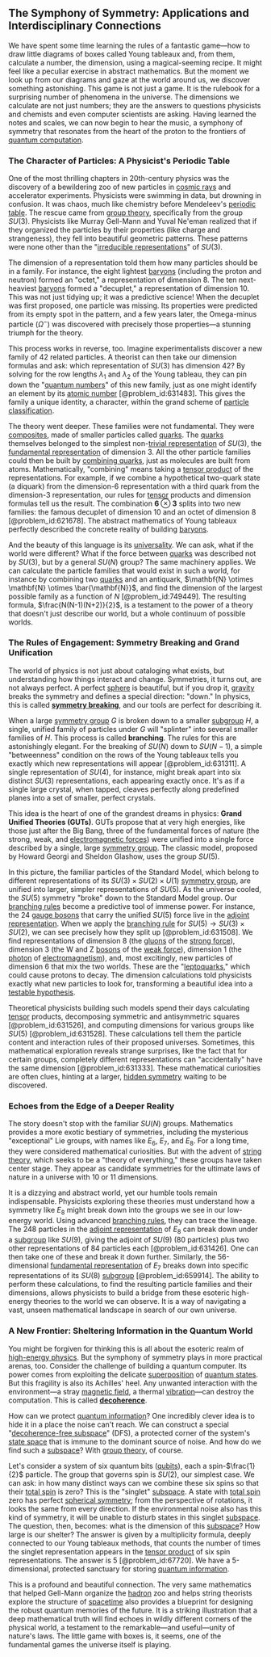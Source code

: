 ## The Symphony of Symmetry: Applications and Interdisciplinary Connections

We have spent some time learning the rules of a fantastic game—how to draw little diagrams of boxes called Young tableaux and, from them, calculate a number, the dimension, using a magical-seeming recipe. It might feel like a peculiar exercise in abstract mathematics. But the moment we look up from our diagrams and gaze at the world around us, we discover something astonishing. This game is not just a game. It is the rulebook for a surprising number of phenomena in the universe. The dimensions we calculate are not just numbers; they are the answers to questions physicists and chemists and even computer scientists are asking. Having learned the notes and scales, we can now begin to hear the music, a symphony of symmetry that resonates from the heart of the proton to the frontiers of [quantum computation](@article_id:142218).

### The Character of Particles: A Physicist's Periodic Table

One of the most thrilling chapters in 20th-century physics was the discovery of a bewildering zoo of new particles in [cosmic rays](@article_id:158047) and accelerator experiments. Physicists were swimming in data, but drowning in confusion. It was chaos, much like chemistry before Mendeleev's [periodic table](@article_id:138975). The rescue came from [group theory](@article_id:139571), specifically from the group $SU(3)$. Physicists like Murray Gell-Mann and Yuval Ne'eman realized that if they organized the particles by their properties (like charge and strangeness), they fell into beautiful geometric patterns. These patterns were none other than the "[irreducible representations](@article_id:137690)" of $SU(3)$.

The dimension of a representation told them how many particles should be in a family. For instance, the eight lightest [baryons](@article_id:193238) (including the proton and neutron) formed an "octet," a representation of dimension 8. The ten next-heaviest [baryons](@article_id:193238) formed a "decuplet," a representation of dimension 10. This was not just tidying up; it was a predictive science! When the decuplet was first proposed, one particle was missing. Its properties were predicted from its empty spot in the pattern, and a few years later, the Omega-minus particle ($\Omega^−$) was discovered with precisely those properties—a stunning triumph for the theory.

This process works in reverse, too. Imagine experimentalists discover a new family of 42 related particles. A theorist can then take our dimension formulas and ask: which representation of $SU(3)$ has dimension 42? By solving for the row lengths $\lambda_1$ and $\lambda_2$ of the Young tableau, they can pin down the "[quantum numbers](@article_id:145064)" of this new family, just as one might identify an element by its [atomic number](@article_id:138906) [@problem_id:631483]. This gives the family a unique identity, a character, within the grand scheme of [particle classification](@article_id:188657).

The theory went deeper. These families were not fundamental. They were [composites](@article_id:150333), made of smaller particles called [quarks](@article_id:152108). The [quarks](@article_id:152108) themselves belonged to the simplest non-[trivial representation](@article_id:140863) of $SU(3)$, the [fundamental representation](@article_id:157184) of dimension 3. All the other particle families could then be built by [combining quarks](@article_id:157293), just as molecules are built from atoms. Mathematically, "combining" means taking a [tensor product](@article_id:140200) of the representations. For example, if we combine a hypothetical two-quark state (a diquark) from the dimension-6 representation with a third quark from the dimension-3 representation, our rules for [tensor](@article_id:160706) products and dimension formulas tell us the result. The combination $\mathbf{6} \otimes \mathbf{3}$ splits into two new families: the famous decuplet of dimension 10 and an octet of dimension 8 [@problem_id:621678]. The abstract mathematics of Young tableaux perfectly described the concrete reality of building [baryons](@article_id:193238).

And the beauty of this language is its [universality](@article_id:139254). We can ask, what if the world were different? What if the force between [quarks](@article_id:152108) was described not by $SU(3)$, but by a general $SU(N)$ group? The same machinery applies. We can calculate the particle families that would exist in such a world, for instance by combining two [quarks](@article_id:152108) and an antiquark, $\mathbf{N} \otimes \mathbf{N} \otimes \bar{\mathbf{N}}$, and find the dimension of the largest possible family as a function of $N$ [@problem_id:749449]. The resulting formula, $\frac{N(N-1)(N+2)}{2}$, is a testament to the power of a theory that doesn't just describe our world, but a whole continuum of possible worlds.

### The Rules of Engagement: Symmetry Breaking and Grand Unification

The world of physics is not just about cataloging what exists, but understanding how things interact and change. Symmetries, it turns out, are not always perfect. A perfect [sphere](@article_id:267085) is beautiful, but if you drop it, [gravity](@article_id:262981) breaks the symmetry and defines a special direction: "down." In physics, this is called **[symmetry breaking](@article_id:142568)**, and our tools are perfect for describing it.

When a large [symmetry group](@article_id:138068) $G$ is broken down to a smaller [subgroup](@article_id:145670) $H$, a single, unified family of particles under $G$ will "splinter" into several smaller families of $H$. This process is called **branching**. The rules for this are astonishingly elegant. For the breaking of $SU(N)$ down to $SU(N-1)$, a simple "betweenness" condition on the rows of the Young tableaux tells you exactly which new representations will appear [@problem_id:631311]. A single representation of $SU(4)$, for instance, might break apart into six distinct $SU(3)$ representations, each appearing exactly once. It's as if a single large crystal, when tapped, cleaves perfectly along predefined planes into a set of smaller, perfect crystals.

This idea is the heart of one of the grandest dreams in physics: **Grand Unified Theories (GUTs)**. GUTs propose that at very high energies, like those just after the Big Bang, three of the fundamental forces of nature (the strong, weak, and [electromagnetic forces](@article_id:195530)) were unified into a single force described by a single, large [symmetry group](@article_id:138068). The classic model, proposed by Howard Georgi and Sheldon Glashow, uses the group $SU(5)$.

In this picture, the familiar particles of the Standard Model, which belong to different representations of its $SU(3) \times SU(2) \times U(1)$ [symmetry group](@article_id:138068), are unified into larger, simpler representations of $SU(5)$. As the universe cooled, the $SU(5)$ symmetry "broke" down to the Standard Model group. Our [branching rules](@article_id:137860) become a predictive tool of immense power. For instance, the 24 [gauge bosons](@article_id:199763) that carry the unified $SU(5)$ force live in the [adjoint representation](@article_id:146279). When we apply the [branching rule](@article_id:136383) for $SU(5) \to SU(3)\times SU(2)$, we can see precisely how they split up [@problem_id:631508]. We find representations of dimension 8 (the [gluons](@article_id:151233) of the [strong force](@article_id:154316)), dimension 3 (the W and Z [bosons](@article_id:137037) of the [weak force](@article_id:157620)), dimension 1 (the [photon](@article_id:144698) of [electromagnetism](@article_id:150310)), and, most excitingly, new particles of dimension 6 that mix the two worlds. These are the "[leptoquarks](@article_id:182677)," which could cause protons to decay. The dimension calculations told physicists exactly what new particles to look for, transforming a beautiful idea into a [testable hypothesis](@article_id:193229).

Theoretical physicists building such models spend their days calculating [tensor](@article_id:160706) products, decomposing symmetric and antisymmetric squares [@problem_id:631526], and computing dimensions for various groups like $SU(5)$ [@problem_id:631528]. These calculations tell them the particle content and interaction rules of their proposed universes. Sometimes, this mathematical exploration reveals strange surprises, like the fact that for certain groups, completely different representations can "accidentally" have the same dimension [@problem_id:631333]. These mathematical curiosities are often clues, hinting at a larger, [hidden symmetry](@article_id:168787) waiting to be discovered.

### Echoes from the Edge of a Deeper Reality

The story doesn't stop with the familiar $SU(N)$ groups. Mathematics provides a more exotic bestiary of symmetries, including the mysterious "exceptional" Lie groups, with names like $E_6$, $E_7$, and $E_8$. For a long time, they were considered mathematical curiosities. But with the advent of [string theory](@article_id:145194), which seeks to be a "theory of everything," these groups have taken center stage. They appear as candidate symmetries for the ultimate laws of nature in a universe with 10 or 11 dimensions.

It is a dizzying and abstract world, yet our humble tools remain indispensable. Physicists exploring these theories must understand how a symmetry like $E_8$ might break down into the groups we see in our low-energy world. Using advanced [branching rules](@article_id:137860), they can trace the lineage. The 248 particles in the [adjoint representation](@article_id:146279) of $E_8$ can break down under a [subgroup](@article_id:145670) like $SU(9)$, giving the adjoint of $SU(9)$ (80 particles) plus two other representations of 84 particles each [@problem_id:631426]. One can then take one of these and break it down further. Similarly, the 56-dimensional [fundamental representation](@article_id:157184) of $E_7$ breaks down into specific representations of its $SU(8)$ [subgroup](@article_id:145670) [@problem_id:659914]. The ability to perform these calculations, to find the resulting particle families and their dimensions, allows physicists to build a bridge from these esoteric high-energy theories to the world we can observe. It is a way of navigating a vast, unseen mathematical landscape in search of our own universe.

### A New Frontier: Sheltering Information in the Quantum World

You might be forgiven for thinking this is all about the esoteric realm of [high-energy physics](@article_id:180766). But the symphony of symmetry plays in more practical arenas, too. Consider the challenge of building a quantum computer. Its power comes from exploiting the delicate [superposition](@article_id:145421) of [quantum states](@article_id:138361). But this fragility is also its Achilles' heel. Any unwanted interaction with the environment—a stray [magnetic field](@article_id:152802), a thermal [vibration](@article_id:162485)—can destroy the computation. This is called **[decoherence](@article_id:144663)**.

How can we protect [quantum information](@article_id:137227)? One incredibly clever idea is to hide it in a place the noise can't reach. We can construct a special "[decoherence-free subspace](@article_id:153032)" (DFS), a protected corner of the system's [state space](@article_id:160420) that is immune to the dominant source of noise. And how do we find such a [subspace](@article_id:149792)? With [group theory](@article_id:139571), of course.

Let's consider a system of six quantum bits ([qubits](@article_id:139468)), each a spin-$\frac{1}{2}$ particle. The group that governs spin is $SU(2)$, our simplest case. We can ask: in how many distinct ways can we combine these six spins so that their [total spin](@article_id:152841) is zero? This is the "singlet" [subspace](@article_id:149792). A state with [total spin](@article_id:152841) zero has perfect [spherical symmetry](@article_id:272358); from the perspective of rotations, it looks the same from every direction. If the environmental noise also has this kind of symmetry, it will be unable to disturb states in this singlet [subspace](@article_id:149792). The question, then, becomes: what is the dimension of this [subspace](@article_id:149792)? How large is our shelter? The answer is given by a multiplicity formula, deeply connected to our Young tableaux methods, that counts the number of times the singlet representation appears in the [tensor product](@article_id:140200) of six spin representations. The answer is 5 [@problem_id:67720]. We have a 5-dimensional, protected sanctuary for storing [quantum information](@article_id:137227).

This is a profound and beautiful connection. The very same mathematics that helped Gell-Mann organize the [hadron](@article_id:198315) zoo and helps string theorists explore the structure of [spacetime](@article_id:161512) also provides a blueprint for designing the robust quantum memories of the future. It is a striking illustration that a deep mathematical truth will find echoes in wildly different corners of the physical world, a testament to the remarkable—and useful—unity of nature's laws. The little game with boxes is, it seems, one of the fundamental games the universe itself is playing.
